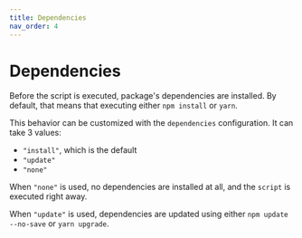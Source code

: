 ```yaml
---
title: Dependencies
nav_order: 4
---
```


# Dependencies

Before the script is executed, package's dependencies are installed. By default, that means that executing either `npm install` or `yarn`.

This behavior can be customized with the `dependencies` configuration. It can take 3 values:

- `"install"`, which is the default
- `"update"`
- `"none"`

When `"none"` is used, no dependencies are installed at all, and the `script` is executed right away.

When `"update"` is used, dependencies are updated using either `npm update --no-save` or `yarn upgrade`.
